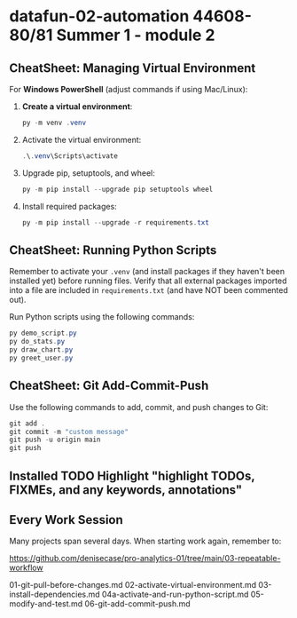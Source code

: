 # datafun-02-automation 44608-80/81 Summer 1 - module 2

## CheatSheet: Managing Virtual Environment

For **Windows PowerShell** (adjust commands if using Mac/Linux):

1. **Create a virtual environment**:
   ```powershell
   py -m venv .venv
   ```

2. Activate the virtual environment:

   ```powershell
   .\.venv\Scripts\activate
   ```

3. Upgrade pip, setuptools, and wheel:

   ```powershell
   py -m pip install --upgrade pip setuptools wheel
   ```

4. Install required packages:

   ```powershell
   py -m pip install --upgrade -r requirements.txt
   ```

## CheatSheet: Running Python Scripts

Remember to activate your `.venv` (and install packages if they haven't been installed yet) before running files. Verify that all external packages imported into a file are included in `requirements.txt` (and have NOT been commented out).

Run Python scripts using the following commands:

   ```powershell
   py demo_script.py
   py do_stats.py
   py draw_chart.py
   py greet_user.py
   ```

## CheatSheet: Git Add-Commit-Push

Use the following commands to add, commit, and push changes to Git:

   ```powershell
   git add .
   git commit -m "custom message"
   git push -u origin main
   git push
   ```

## Installed TODO Highlight "highlight TODOs, FIXMEs, and any keywords, annotations"

## Every Work Session

Many projects span several days. When starting work again, remember to:

   <https://github.com/denisecase/pro-analytics-01/tree/main/03-repeatable-workflow>

   01-git-pull-before-changes.md
   02-activate-virtual-environment.md
   03-install-dependencies.md
   04a-activate-and-run-python-script.md
   05-modify-and-test.md
   06-git-add-commit-push.md
